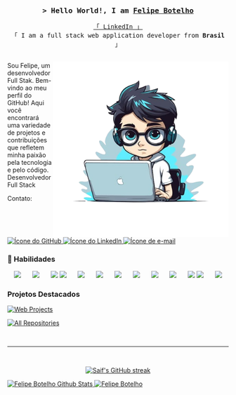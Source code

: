 <!-- Intro  -->
<h3 align="center">
        <samp>&gt; Hello World!, I am
                <b><a target="_blank" href="(https://www.linkedin.com/in/felipe-botelho-167554255/)">Felipe Botelho</a></b>
        </samp>
</h3>
<p align="center"> 
  <samp>
    <a href="https://www.linkedin.com/in/felipe-botelho-167554255/">「 LinkedIn 」</a>
    <br>
    「 I am a full stack web application developer from <b>Brasil</b> 」
    <br>
    <br>
  </samp>
</p>

<img src="https://github.com/FelipeBotelhoo/FelipeBotelhoo/blob/main/perfil.png?raw=true" alt="ilustração de um computador" min-width="400px" max-width="400px" width="400px" align="right">

Sou Felipe, um desenvolvedor Full Stak. Bem-vindo ao meu perfil do GitHub! Aqui você encontrará uma variedade de projetos e contribuições que refletem minha paixão pela tecnologia e pelo código. <br>
Desenvolvedor Full Stack 
<br>



Contato: <a href="https://github.com/FelipeBotelhoo">
  <img src="https://img.icons8.com/fluent/48/000000/github.png" alt="Ícone do GitHub" width="24px" height="24px"/>
</a>   <a href="https://www.linkedin.com/in/felipe-botelho-167554255/">
  <img src="https://img.icons8.com/fluent/48/000000/linkedin.png" alt="Ícone do LinkedIn" width="24px" height="24px"/>
</a>   <a href="mailto:felipeaparecido.dev@gmail.com">
  <img src="https://img.icons8.com/fluent/48/000000/email-open.png" alt="Ícone de e-mail" width="24px" height="24px"/>
</a>

### 🔧 Habilidades
<div align="center">
<img src="https://img.icons8.com/color/48/000000/php.png"/>ﾠﾠ<img src="https://img.icons8.com/color/48/000000/java-coffee-cup-logo.png"/>ﾠﾠ<img src="https://img.icons8.com/color/48/000000/javascript.png"/>
<img src="https://img.icons8.com/color/48/000000/angularjs.png"/>ﾠﾠ<img src="https://img.icons8.com/office/48/000000/react.png"/>ﾠﾠ<img src="https://img.icons8.com/color/48/000000/ionic.png"/>ﾠﾠ<img src="https://img.icons8.com/fluent/48/000000/laravel.png"/>ﾠﾠ<img src="https://img.icons8.com/color/48/000000/nodejs.png"/>ﾠﾠ<img src="https://img.icons8.com/color/48/000000/express.png"/>ﾠﾠ<img src="https://img.icons8.com/color/48/000000/spring-logo.png"/>ﾠﾠ<img src="https://img.icons8.com/color/48/000000/typescript.png"/>
<img src="https://img.icons8.com/color/48/000000/postgreesql.png"/>ﾠﾠ<img src="https://img.icons8.com/color/50/000000/mysql-logo.png"/> </div>

###  Projetos Destacados

[![Web Projects](https://github-readme-stats.vercel.app/api/pin/?username=FelipeBotelhoo&repo=Mobidata&border_color=0000FF&bg_color=0D1117&title_color=58A6FF&text_color=8B949E&icon_color=58A6FF)](https://github.com/FelipeBotelhoo/Mobidata)



<p align="left">
  <a href="https://github.com/FelipeBotelhoo?tab=repositories" target="_blank"><img alt="All Repositories" title="All Repositories" src="https://img.shields.io/badge/-All%20Repos-2962FF?style=for-the-badge&logo=koding&logoColor=white"/></a>
</p>

<br/>
<hr/>
<br/>

<p align="center">
  <a href="https://github.com/FelipeBotelhoo">
    <img src="https://github-readme-streak-stats.herokuapp.com/?user=FelipeBotelhoo&theme=radical&border=0000FF&background=0D1117" alt="Saif's GitHub streak"/>
  </a>
</p>

<a href="https://github.com/FelipeBotelhoo">
<a href="https://github.com/FelipeBotelhoo">
  <img alt="Felipe Botelho Github Stats" src="https://github-readme-stats.vercel.app/api?username=FelipeBotelhoo&theme=react&border_color=0000FF&bg_color=0D1117&title_color=F85D7F&icon_color=F8D866" height="192px" width="49.5%"/>
</a>
  <a href="https://github.com/FelipeBotelhoo"><img alt="Felipe Botelho" src="https://denvercoder1-github-readme-stats.vercel.app/api/top-langs/?username=alsiam&langs_count=8&layout=compact&theme=react&border_color=0000FF&bg_color=0D1117&title_color=F85D7F&icon_color=F8D866" height="192px" width="49.5%" height="192px" width="49.5%"/></a>
  <br/>
</a>




